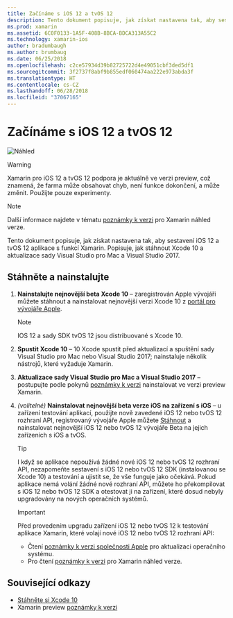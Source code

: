 ```yaml
---
title: Začínáme s iOS 12 a tvOS 12
description: Tento dokument popisuje, jak získat nastavena tak, aby sestavení iOS 12 a tvOS 12 aplikace s funkcí Xamarin. Popisuje, jak stáhnout Xcode 10 a aktualizace sady Visual Studio pro Mac a Visual Studio 2017.
ms.prod: xamarin
ms.assetid: 6C0F0133-1A5F-408B-8BCA-BDCA313A55C2
ms.technology: xamarin-ios
author: bradumbaugh
ms.author: brumbaug
ms.date: 06/25/2018
ms.openlocfilehash: c2ce57934d39b82725722d4e49051cbf3ded5df1
ms.sourcegitcommit: 3f2737f8abf9b855edf060474aa222e973abda3f
ms.translationtype: HT
ms.contentlocale: cs-CZ
ms.lasthandoff: 06/28/2018
ms.locfileid: "37067165"
---
```

# <a name="getting-started-with-ios-12-and-tvos-12"></a>Začínáme s iOS 12 a tvOS 12

![Náhled](~/media/shared/preview.png)

> [!WARNING]
> Xamarin pro iOS 12 a tvOS 12 podpora je aktuálně ve verzi preview, což znamená, že farma může obsahovat chyb, není funkce dokončení, a může změnit. Použijte pouze experimenty.

> [!NOTE]
> Další informace najdete v tématu [poznámky k verzi](https://releases.xamarin.com/preview-release-xcode-10-beta/) pro Xamarin náhled verze.

Tento dokument popisuje, jak získat nastavena tak, aby sestavení iOS 12 a tvOS 12 aplikace s funkcí Xamarin. Popisuje, jak stáhnout Xcode 10 a aktualizace sady Visual Studio pro Mac a Visual Studio 2017.

## <a name="download-and-install"></a>Stáhněte a nainstalujte

1. **Nainstalujte nejnovější beta Xcode 10** – zaregistrován Apple vývojáři můžete stáhnout a nainstalovat nejnovější verzi Xcode 10 z [portál pro vývojáře Apple](https://developer.apple.com/download/).

   > [!NOTE]
   > IOS 12 a sady SDK tvOS 12 jsou distribuované s Xcode 10.

2. **Spustit Xcode 10** – 10 Xcode spustit před aktualizací a spuštění sady Visual Studio pro Mac nebo Visual Studio 2017; nainstaluje několik nástrojů, které vyžaduje Xamarin.

3. **Aktualizace sady Visual Studio pro Mac a Visual Studio 2017** – postupujte podle pokynů [poznámky k verzi](https://releases.xamarin.com/preview-release-xcode-10-beta/) nainstalovat ve verzi preview Xamarin.

4. _(volitelné)_  **Nainstalovat nejnovější beta verze iOS na zařízení s iOS** – u zařízení testování aplikací, použijte nově zavedené iOS 12 nebo tvOS 12 rozhraní API, registrovaný vývojáře Apple můžete [Stáhnout](https://developer.apple.com/download) a nainstalovat nejnovější iOS 12 nebo tvOS 12 vývojáře Beta na jejich zařízeních s iOS a tvOS.

   > [!TIP]
   > I když se aplikace nepoužívá žádné nové iOS 12 nebo tvOS 12 rozhraní API, nezapomeňte sestavení s iOS 12 nebo tvOS 12 SDK (instalovanou se Xcode 10) a testování a ujistit se, že vše funguje jako očekává. Pokud aplikace nemá volání žádné nové rozhraní API, můžete ho překompilovat s iOS 12 nebo tvOS 12 SDK a otestovat ji na zařízení, které dosud nebyly upgradovány na nových operačních systémů.

   > [!IMPORTANT]
   > Před provedením upgradu zařízení iOS 12 nebo tvOS 12 k testování aplikace Xamarin, které volají nové iOS 12 nebo tvOS 12 rozhraní API:
   > - Čtení [poznámky k verzi společnosti Apple](https://developer.apple.com/download/) pro aktualizaci operačního systému.
   > - Pro čtení [poznámky k verzi](https://releases.xamarin.com/preview-release-xcode-10-beta/) pro Xamarin náhled verze.

## <a name="related-links"></a>Související odkazy

- [Stáhněte si Xcode 10](https://developer.apple.com/download/)
- Xamarin preview [poznámky k verzi](https://releases.xamarin.com/preview-release-xcode-10-beta/)
